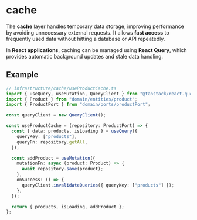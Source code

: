 # cache

The **cache** layer handles temporary data storage, improving performance by
avoiding unnecessary external requests. It allows **fast access** to frequently
used data without hitting a database or API repeatedly.

In **React applications**, caching can be managed using **React Query**, which
provides automatic background updates and stale data handling.

## Example

```ts
// infrastructure/cache/useProductCache.ts
import { useQuery, useMutation, QueryClient } from "@tanstack/react-query";
import { Product } from "domain/entities/product";
import { ProductPort } from "domain/ports/productPort";

const queryClient = new QueryClient();

const useProductCache = (repository: ProductPort) => {
  const { data: products, isLoading } = useQuery({
    queryKey: ["products"],
    queryFn: repository.getAll,
  });

  const addProduct = useMutation({
    mutationFn: async (product: Product) => {
      await repository.save(product);
    },
    onSuccess: () => {
      queryClient.invalidateQueries({ queryKey: ["products"] });
    },
  });

  return { products, isLoading, addProduct };
};
```
